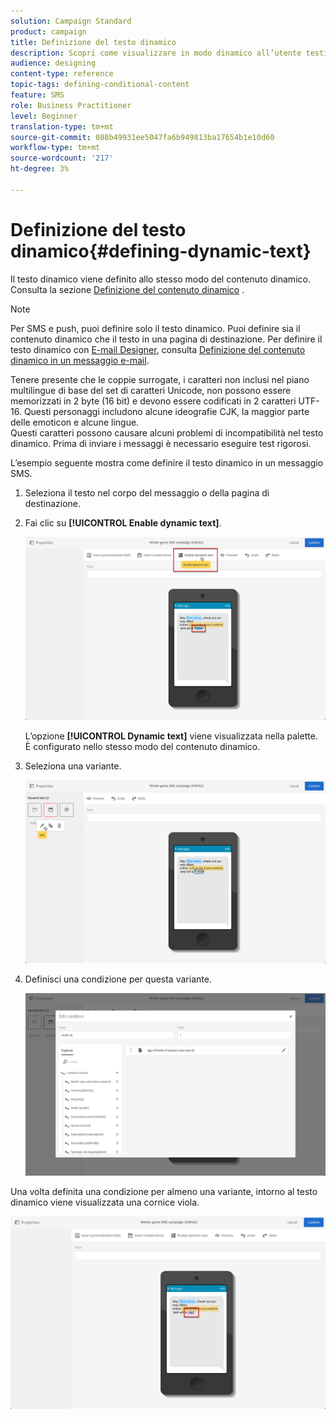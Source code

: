 ```yaml
---
solution: Campaign Standard
product: campaign
title: Definizione del testo dinamico
description: Scopri come visualizzare in modo dinamico all’utente testi diversi in base alle condizioni definite in Adobe Campaign.
audience: designing
content-type: reference
topic-tags: defining-conditional-content
feature: SMS
role: Business Practitioner
level: Beginner
translation-type: tm+mt
source-git-commit: 088b49931ee5047fa6b949813ba17654b1e10d60
workflow-type: tm+mt
source-wordcount: '217'
ht-degree: 3%

---
```



# Definizione del testo dinamico{#defining-dynamic-text}

Il testo dinamico viene definito allo stesso modo del contenuto dinamico. Consulta la sezione [Definizione del contenuto dinamico](../../designing/using/personalization.md#defining-dynamic-content-in-an-email) .

>[!NOTE]
>
>Per SMS e push, puoi definire solo il testo dinamico. Puoi definire sia il contenuto dinamico che il testo in una pagina di destinazione. Per definire il testo dinamico con [E-mail Designer](../../designing/using/designing-content-in-adobe-campaign.md), consulta [Definizione del contenuto dinamico in un messaggio e-mail](../../designing/using/personalization.md#defining-dynamic-content-in-an-email).

Tenere presente che le coppie surrogate, i caratteri non inclusi nel piano multilingue di base del set di caratteri Unicode, non possono essere memorizzati in 2 byte (16 bit) e devono essere codificati in 2 caratteri UTF-16. Questi personaggi includono alcune ideografie CJK, la maggior parte delle emoticon e alcune lingue.
<br>Questi caratteri possono causare alcuni problemi di incompatibilità nel testo dinamico. Prima di inviare i messaggi è necessario eseguire test rigorosi.


L’esempio seguente mostra come definire il testo dinamico in un messaggio SMS.

1. Seleziona il testo nel corpo del messaggio o della pagina di destinazione.
1. Fai clic su **[!UICONTROL Enable dynamic text]**.

   ![](assets/dynamic_text_sms_1.png)

   L’opzione **[!UICONTROL Dynamic text]** viene visualizzata nella palette. È configurato nello stesso modo del contenuto dinamico.

1. Seleziona una variante.

   ![](assets/dynamic_text_sms_2.png)

1. Definisci una condizione per questa variante.

   ![](assets/dynamic_text_sms_4.png)

Una volta definita una condizione per almeno una variante, intorno al testo dinamico viene visualizzata una cornice viola.

![](assets/dynamic_text_sms_3.png)
